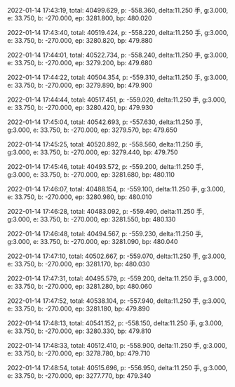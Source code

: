 2022-01-14 17:43:19, total: 40499.629, p: -558.360, delta:11.250 手, g:3.000, e: 33.750, b: -270.000, ep: 3281.800, bp: 480.020

2022-01-14 17:43:40, total: 40519.424, p: -558.220, delta:11.250 手, g:3.000, e: 33.750, b: -270.000, ep: 3280.820, bp: 479.880

2022-01-14 17:44:01, total: 40522.734, p: -558.240, delta:11.250 手, g:3.000, e: 33.750, b: -270.000, ep: 3279.200, bp: 479.680

2022-01-14 17:44:22, total: 40504.354, p: -559.310, delta:11.250 手, g:3.000, e: 33.750, b: -270.000, ep: 3279.890, bp: 479.900

2022-01-14 17:44:44, total: 40517.451, p: -559.020, delta:11.250 手, g:3.000, e: 33.750, b: -270.000, ep: 3280.420, bp: 479.930

2022-01-14 17:45:04, total: 40542.693, p: -557.630, delta:11.250 手, g:3.000, e: 33.750, b: -270.000, ep: 3279.570, bp: 479.650

2022-01-14 17:45:25, total: 40520.892, p: -558.560, delta:11.250 手, g:3.000, e: 33.750, b: -270.000, ep: 3279.440, bp: 479.750

2022-01-14 17:45:46, total: 40493.572, p: -559.200, delta:11.250 手, g:3.000, e: 33.750, b: -270.000, ep: 3281.680, bp: 480.110

2022-01-14 17:46:07, total: 40488.154, p: -559.100, delta:11.250 手, g:3.000, e: 33.750, b: -270.000, ep: 3280.980, bp: 480.010

2022-01-14 17:46:28, total: 40483.092, p: -559.490, delta:11.250 手, g:3.000, e: 33.750, b: -270.000, ep: 3281.550, bp: 480.130

2022-01-14 17:46:48, total: 40494.567, p: -559.230, delta:11.250 手, g:3.000, e: 33.750, b: -270.000, ep: 3281.090, bp: 480.040

2022-01-14 17:47:10, total: 40502.667, p: -559.070, delta:11.250 手, g:3.000, e: 33.750, b: -270.000, ep: 3281.170, bp: 480.030

2022-01-14 17:47:31, total: 40495.579, p: -559.200, delta:11.250 手, g:3.000, e: 33.750, b: -270.000, ep: 3281.280, bp: 480.060

2022-01-14 17:47:52, total: 40538.104, p: -557.940, delta:11.250 手, g:3.000, e: 33.750, b: -270.000, ep: 3281.180, bp: 479.890

2022-01-14 17:48:13, total: 40541.152, p: -558.150, delta:11.250 手, g:3.000, e: 33.750, b: -270.000, ep: 3280.330, bp: 479.810

2022-01-14 17:48:33, total: 40512.410, p: -558.900, delta:11.250 手, g:3.000, e: 33.750, b: -270.000, ep: 3278.780, bp: 479.710

2022-01-14 17:48:54, total: 40515.696, p: -556.950, delta:11.250 手, g:3.000, e: 33.750, b: -270.000, ep: 3277.770, bp: 479.340